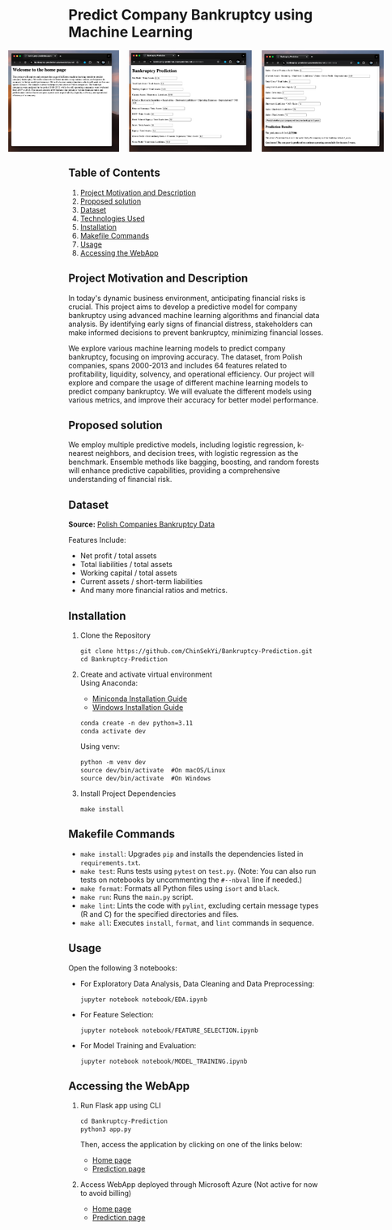 # Predict Company Bankruptcy using Machine Learning

<div style="display: flex; justify-content: center;">
  <img src="images/Homepage.png" alt="Model Diagram 1" style="width: 300px; height: 200px; margin-right: 20px;">
  <img src="images/PredictionPageTop.png" alt="Model Diagram 2" style="width: 300px; height: 200px; margin-right: 20px;">
  <img src="images/PredictionPageBottom.png" alt="Model Diagram 3" style="width: 300px; height: 200px;">
</div>

## Table of Contents
1. [Project Motivation and Description](#project-motivation-and-description)
2. [Proposed solution](#proposed-solution)
3. [Dataset](#dataset)
4. [Technologies Used](#technologies-used)
5. [Installation](#installation)
6. [Makefile Commands](#makefile-commands)
7. [Usage](#usage)
8. [Accessing the WebApp](#accessing-the-webapp)
   
## Project Motivation and Description
In today's dynamic business environment, anticipating financial risks is crucial. This project aims to develop a predictive model for company bankruptcy using advanced machine learning algorithms and financial data analysis. By identifying early signs of financial distress, stakeholders can make informed decisions to prevent bankruptcy, minimizing financial losses.

We explore various machine learning models to predict company bankruptcy, focusing on improving accuracy. The dataset, from Polish companies, spans 2000-2013 and includes 64 features related to profitability, liquidity, solvency, and operational efficiency.
Our project will explore and compare the usage of different machine learning models to predict company bankruptcy. We will evaluate the different models using various metrics, and improve their accuracy for better model performance. 

## Proposed solution
We employ multiple predictive models, including logistic regression, k-nearest neighbors, and decision trees, with logistic regression as the benchmark. Ensemble methods like bagging, boosting, and random forests will enhance predictive capabilities, providing a comprehensive understanding of financial risk.

## Dataset
**Source:** <a href="https://archive.ics.uci.edu/dataset/365/polish+companies+bankruptcy+data" target="_blank">Polish Companies Bankruptcy Data</a>

Features Include:
- Net profit / total assets
- Total liabilities / total assets
- Working capital / total assets
- Current assets / short-term liabilities
- And many more financial ratios and metrics.

   
## Installation
1. Clone the Repository
    ```
    git clone https://github.com/ChinSekYi/Bankruptcy-Prediction.git
    cd Bankruptcy-Prediction
    ```

2. Create and activate virtual environment  
     Using Anaconda:  
    - <a href="https://docs.anaconda.com/free/miniconda/index.html" target="_blank">Miniconda Installation Guide</a>
    - <a href="https://docs.conda.io/projects/conda/en/latest/user-guide/install/windows.html" target="_blank">Windows Installation Guide</a>
    ```
    conda create -n dev python=3.11 
    conda activate dev
    ```
    Using venv:
    ```
    python -m venv dev
    source dev/bin/activate  #On macOS/Linux
    source dev/bin/activate  #On Windows
    ```

3. Install Project Dependencies   
    ```
    make install
    ```

## Makefile Commands
- `make install`: Upgrades `pip` and installs the dependencies listed in `requirements.txt`.
- `make test`: Runs tests using `pytest` on `test.py`. (Note: You can also run tests on notebooks by uncommenting the `#--nbval` line if needed.)
- `make format`: Formats all Python files using `isort` and `black`.
- `make run`: Runs the `main.py` script.
- `make lint`: Lints the code with `pylint`, excluding certain message types (R and C) for the specified directories and files.
- `make all`: Executes `install`, `format`, and `lint` commands in sequence.


## Usage
Open the following 3 notebooks:
  - For Exploratory Data Analysis, Data Cleaning and Data Preprocessing:
    ```
    jupyter notebook notebook/EDA.ipynb   
    ```
  - For Feature Selection:
    ```
    jupyter notebook notebook/FEATURE_SELECTION.ipynb   
    ```
  - For Model Training and Evaluation:
    ```
    jupyter notebook notebook/MODEL_TRAINING.ipynb   
    ```

## Accessing the WebApp
1. Run Flask app using CLI
    ```
    cd Bankruptcy-Prediction
    python3 app.py
    ```

    Then, access the application by clicking on one of the links below:  
    - <a href="http://0.0.0.0:5001" target="_blank">Home page</a>
    - <a href="http://0.0.0.0:5001/predictdata" target="_blank">Prediction page</a>

2. Access WebApp deployed through Microsoft Azure (Not active for now to avoid billing)
    - <a href="https://bankruptcy-prediction.azurewebsites.net/" target="_blank">Home page</a>
    - <a href="https://bankruptcy-prediction.azurewebsites.net/predictdata" target="_blank">Prediction page</a>
   
